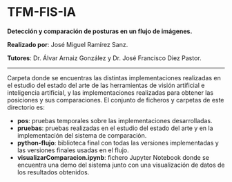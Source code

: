 # TFM-FIS-IA

**Detección y comparación de posturas en un flujo de imágenes.**

**Realizado por**: José Miguel Ramírez Sanz.

**Tutores**: Dr. Álvar Arnaiz González y Dr. José Francisco Diez Pastor.

---

Carpeta donde se encuentras las distintas implementaciones realizadas en el estudio del estado del arte de las herramientas de visión artificial e inteligencia artificial, y las implementaciones realizadas para obtener las posiciones y sus comparaciones. El conjunto de ficheros y carpetas de este directorio es:

 - **pos**: pruebas temporales sobre las implementaciones desarrolladas.
 - **pruebas**: pruebas realizadas en el estudio del estado del arte y en la implementación del sistema de comparación.
 - **python-flujo**: biblioteca final con todas las versiones implementadas y las versiones finales usadas en el flujo.
 - **visualizarComparacion.ipynb**: fichero Jupyter Notebook donde se encuentra una demo del sistema junto con una visualización de datos de los resultados obtenidos.

